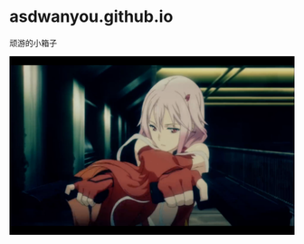 # asdwanyou.github.io
顽游的小箱子







![image](https://github.com/asdwanyou/photo/blob/master/raw/master/images-folder/yeqi.png)
